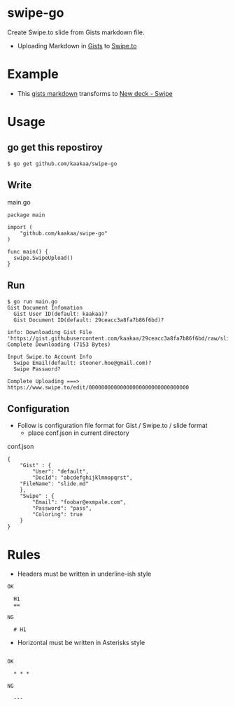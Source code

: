 swipe-go
========

Create Swipe.to slide from Gists markdown file.

* Uploading Markdown in [Gists](https://gist.github.com/ "Gists") to [Swipe.to](https://www.swipe.to/markdown/ "Swipe.to")

Example
=======

* This [gists markdown](https://gist.github.com/kaakaa/29ceacc3a8fa7b86f6bd "gists markdown") transforms to [New deck - Swipe](https://www.swipe.to/4350dy)

Usage
=====

go get this repostiroy
----------------------

```
$ go get github.com/kaakaa/swipe-go
```

Write
-----

main.go
```
package main

import (
	"github.com/kaakaa/swipe-go"
)

func main() {
  swipe.SwipeUpload()
}
```

Run
---

```
$ go run main.go
Gist Document Infomation
  Gist User ID(default: kaakaa)?
  Gist Document ID(default: 29ceacc3a8fa7b86f6bd)?

info: Downloading Gist File 'https://gist.githubusercontent.com/kaakaa/29ceacc3a8fa7b86f6bd/raw/slide.md'
Complete Downloading (7153 Bytes)

Input Swipe.to Account Info
  Swipe Email(default: stooner.hoe@gmail.com)?
  Swipe Password?

Complete Uploading ===> https://www.swipe.to/edit/00000000000000000000000000000000

```

Configuration
-------------

* Follow is configuration file format for Gist / Swipe.to / slide format
  * place conf.json in current directory

conf.json
```
{
	"Gist" : {
		"User": "default",
		"DocId": "abcdefghijklmnopqrst",
    "FileName": "slide.md"
	},
	"Swipe" : {
		"Email": "foobar@exmpale.com",
		"Password": "pass",
		"Coloring": true
	}
}
```

Rules
=====

* Headers must be written in underline-ish style

```
OK

  H1
  ==
```

```
NG

  # H1
```

* Horizontal must be written in Asterisks style

```

OK

  * * *
```

```
NG

  ---
```
